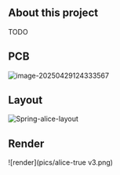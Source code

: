## About this project

TODO

## PCB

![image-20250429124333567](E:\Documents\个人设计\NUl4ice\pics\pcb.jpg)

## Layout

![Spring-alice-layout](https://s2.loli.net/2025/04/05/QTrRs2EiZFGCKHq.png)

## Render

![render](pics/alice-true v3.png)

